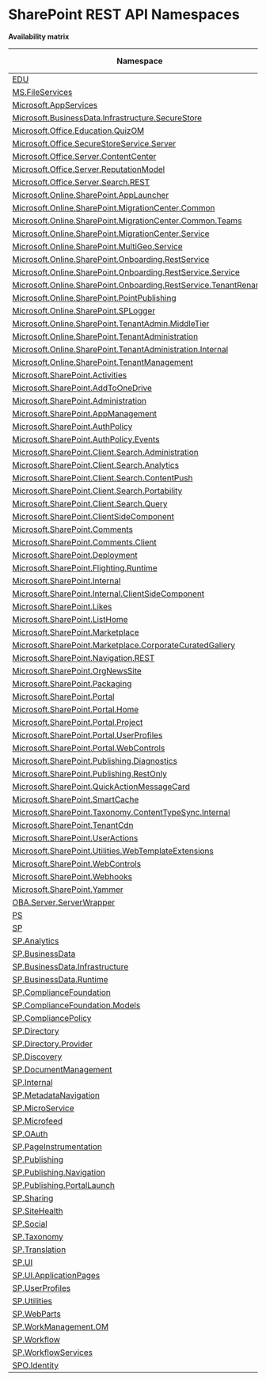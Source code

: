 # SharePoint REST API Namespaces

**Availability matrix**

Namespace | SPO | SP 2019 | SP 2016 | SP 2013
----------|:---:|:-------:|:-------:|:-------:
[EDU](./EDU) | ❌ | ❌ | ❌ | ✅
[MS.FileServices](./MS.FileServices) | ✅ | ✅ | ✅ | ❌
[Microsoft.AppServices](./Microsoft.AppServices) | ✅ | ❌ | ❌ | ❌
[Microsoft.BusinessData.Infrastructure.SecureStore](./Microsoft.BusinessData.Infrastructure.SecureStore) | ✅ | ❌ | ❌ | ❌
[Microsoft.Office.Education.QuizOM](./Microsoft.Office.Education.QuizOM) | ❌ | ❌ | ❌ | ✅
[Microsoft.Office.SecureStoreService.Server](./Microsoft.Office.SecureStoreService.Server) | ✅ | ❌ | ❌ | ❌
[Microsoft.Office.Server.ContentCenter](./Microsoft.Office.Server.ContentCenter) | ✅ | ❌ | ❌ | ❌
[Microsoft.Office.Server.ReputationModel](./Microsoft.Office.Server.ReputationModel) | ✅ | ✅ | ✅ | ✅
[Microsoft.Office.Server.Search.REST](./Microsoft.Office.Server.Search.REST) | ✅ | ✅ | ✅ | ✅
[Microsoft.Online.SharePoint.AppLauncher](./Microsoft.Online.SharePoint.AppLauncher) | ✅ | ❌ | ❌ | ❌
[Microsoft.Online.SharePoint.MigrationCenter.Common](./Microsoft.Online.SharePoint.MigrationCenter.Common) | ✅ | ❌ | ❌ | ❌
[Microsoft.Online.SharePoint.MigrationCenter.Common.Teams](./Microsoft.Online.SharePoint.MigrationCenter.Common.Teams) | ✅ | ❌ | ❌ | ❌
[Microsoft.Online.SharePoint.MigrationCenter.Service](./Microsoft.Online.SharePoint.MigrationCenter.Service) | ✅ | ❌ | ❌ | ❌
[Microsoft.Online.SharePoint.MultiGeo.Service](./Microsoft.Online.SharePoint.MultiGeo.Service) | ✅ | ❌ | ❌ | ❌
[Microsoft.Online.SharePoint.Onboarding.RestService](./Microsoft.Online.SharePoint.Onboarding.RestService) | ✅ | ❌ | ❌ | ❌
[Microsoft.Online.SharePoint.Onboarding.RestService.Service](./Microsoft.Online.SharePoint.Onboarding.RestService.Service) | ✅ | ❌ | ❌ | ❌
[Microsoft.Online.SharePoint.Onboarding.RestService.TenantRename](./Microsoft.Online.SharePoint.Onboarding.RestService.TenantRename) | ✅ | ❌ | ❌ | ❌
[Microsoft.Online.SharePoint.PointPublishing](./Microsoft.Online.SharePoint.PointPublishing) | ✅ | ❌ | ❌ | ❌
[Microsoft.Online.SharePoint.SPLogger](./Microsoft.Online.SharePoint.SPLogger) | ✅ | ❌ | ❌ | ❌
[Microsoft.Online.SharePoint.TenantAdmin.MiddleTier](./Microsoft.Online.SharePoint.TenantAdmin.MiddleTier) | ✅ | ❌ | ❌ | ❌
[Microsoft.Online.SharePoint.TenantAdministration](./Microsoft.Online.SharePoint.TenantAdministration) | ✅ | ❌ | ❌ | ❌
[Microsoft.Online.SharePoint.TenantAdministration.Internal](./Microsoft.Online.SharePoint.TenantAdministration.Internal) | ✅ | ❌ | ❌ | ❌
[Microsoft.Online.SharePoint.TenantManagement](./Microsoft.Online.SharePoint.TenantManagement) | ✅ | ❌ | ❌ | ❌
[Microsoft.SharePoint.Activities](./Microsoft.SharePoint.Activities) | ✅ | ✅ | ❌ | ❌
[Microsoft.SharePoint.AddToOneDrive](./Microsoft.SharePoint.AddToOneDrive) | ✅ | ❌ | ❌ | ❌
[Microsoft.SharePoint.Administration](./Microsoft.SharePoint.Administration) | ✅ | ✅ | ✅ | ✅
[Microsoft.SharePoint.AppManagement](./Microsoft.SharePoint.AppManagement) | ✅ | ❌ | ❌ | ❌
[Microsoft.SharePoint.AuthPolicy](./Microsoft.SharePoint.AuthPolicy) | ✅ | ❌ | ❌ | ❌
[Microsoft.SharePoint.AuthPolicy.Events](./Microsoft.SharePoint.AuthPolicy.Events) | ✅ | ❌ | ❌ | ❌
[Microsoft.SharePoint.Client.Search.Administration](./Microsoft.SharePoint.Client.Search.Administration) | ✅ | ✅ | ✅ | ✅
[Microsoft.SharePoint.Client.Search.Analytics](./Microsoft.SharePoint.Client.Search.Analytics) | ✅ | ✅ | ✅ | ✅
[Microsoft.SharePoint.Client.Search.ContentPush](./Microsoft.SharePoint.Client.Search.ContentPush) | ❌ | ❌ | ❌ | ✅
[Microsoft.SharePoint.Client.Search.Portability](./Microsoft.SharePoint.Client.Search.Portability) | ❌ | ❌ | ❌ | ✅
[Microsoft.SharePoint.Client.Search.Query](./Microsoft.SharePoint.Client.Search.Query) | ✅ | ✅ | ✅ | ✅
[Microsoft.SharePoint.ClientSideComponent](./Microsoft.SharePoint.ClientSideComponent) | ✅ | ✅ | ✅ | ❌
[Microsoft.SharePoint.Comments](./Microsoft.SharePoint.Comments) | ✅ | ✅ | ❌ | ❌
[Microsoft.SharePoint.Comments.Client](./Microsoft.SharePoint.Comments.Client) | ✅ | ✅ | ❌ | ❌
[Microsoft.SharePoint.Deployment](./Microsoft.SharePoint.Deployment) | ✅ | ❌ | ❌ | ❌
[Microsoft.SharePoint.Flighting.Runtime](./Microsoft.SharePoint.Flighting.Runtime) | ✅ | ❌ | ❌ | ❌
[Microsoft.SharePoint.Internal](./Microsoft.SharePoint.Internal) | ✅ | ✅ | ❌ | ❌
[Microsoft.SharePoint.Internal.ClientSideComponent](./Microsoft.SharePoint.Internal.ClientSideComponent) | ✅ | ✅ | ❌ | ❌
[Microsoft.SharePoint.Likes](./Microsoft.SharePoint.Likes) | ✅ | ✅ | ❌ | ❌
[Microsoft.SharePoint.ListHome](./Microsoft.SharePoint.ListHome) | ✅ | ❌ | ❌ | ❌
[Microsoft.SharePoint.Marketplace](./Microsoft.SharePoint.Marketplace) | ✅ | ❌ | ❌ | ❌
[Microsoft.SharePoint.Marketplace.CorporateCuratedGallery](./Microsoft.SharePoint.Marketplace.CorporateCuratedGallery) | ✅ | ✅ | ❌ | ❌
[Microsoft.SharePoint.Navigation.REST](./Microsoft.SharePoint.Navigation.REST) | ✅ | ✅ | ✅ | ✅
[Microsoft.SharePoint.OrgNewsSite](./Microsoft.SharePoint.OrgNewsSite) | ✅ | ❌ | ❌ | ❌
[Microsoft.SharePoint.Packaging](./Microsoft.SharePoint.Packaging) | ✅ | ✅ | ✅ | ❌
[Microsoft.SharePoint.Portal](./Microsoft.SharePoint.Portal) | ✅ | ✅ | ✅ | ✅
[Microsoft.SharePoint.Portal.Home](./Microsoft.SharePoint.Portal.Home) | ✅ | ✅ | ❌ | ❌
[Microsoft.SharePoint.Portal.Project](./Microsoft.SharePoint.Portal.Project) | ✅ | ✅ | ✅ | ✅
[Microsoft.SharePoint.Portal.UserProfiles](./Microsoft.SharePoint.Portal.UserProfiles) | ✅ | ✅ | ✅ | ✅
[Microsoft.SharePoint.Portal.WebControls](./Microsoft.SharePoint.Portal.WebControls) | ✅ | ✅ | ✅ | ❌
[Microsoft.SharePoint.Publishing.Diagnostics](./Microsoft.SharePoint.Publishing.Diagnostics) | ✅ | ❌ | ❌ | ❌
[Microsoft.SharePoint.Publishing.RestOnly](./Microsoft.SharePoint.Publishing.RestOnly) | ✅ | ❌ | ❌ | ❌
[Microsoft.SharePoint.QuickActionMessageCard](./Microsoft.SharePoint.QuickActionMessageCard) | ✅ | ✅ | ❌ | ❌
[Microsoft.SharePoint.SmartCache](./Microsoft.SharePoint.SmartCache) | ✅ | ❌ | ❌ | ❌
[Microsoft.SharePoint.Taxonomy.ContentTypeSync.Internal](./Microsoft.SharePoint.Taxonomy.ContentTypeSync.Internal) | ✅ | ❌ | ❌ | ❌
[Microsoft.SharePoint.TenantCdn](./Microsoft.SharePoint.TenantCdn) | ✅ | ❌ | ❌ | ❌
[Microsoft.SharePoint.UserActions](./Microsoft.SharePoint.UserActions) | ✅ | ✅ | ❌ | ❌
[Microsoft.SharePoint.Utilities.WebTemplateExtensions](./Microsoft.SharePoint.Utilities.WebTemplateExtensions) | ✅ | ✅ | ❌ | ❌
[Microsoft.SharePoint.WebControls](./Microsoft.SharePoint.WebControls) | ✅ | ✅ | ✅ | ❌
[Microsoft.SharePoint.Webhooks](./Microsoft.SharePoint.Webhooks) | ✅ | ✅ | ❌ | ❌
[Microsoft.SharePoint.Yammer](./Microsoft.SharePoint.Yammer) | ✅ | ❌ | ❌ | ❌
[OBA.Server.ServerWrapper](./OBA.Server.ServerWrapper) | ✅ | ❌ | ❌ | ❌
[PS](./PS) | ✅ | ✅ | ✅ | ❌
[SP](./SP) | ✅ | ✅ | ✅ | ✅
[SP.Analytics](./SP.Analytics) | ✅ | ✅ | ✅ | ✅
[SP.BusinessData](./SP.BusinessData) | ✅ | ✅ | ✅ | ✅
[SP.BusinessData.Infrastructure](./SP.BusinessData.Infrastructure) | ✅ | ✅ | ✅ | ✅
[SP.BusinessData.Runtime](./SP.BusinessData.Runtime) | ✅ | ✅ | ✅ | ✅
[SP.ComplianceFoundation](./SP.ComplianceFoundation) | ✅ | ❌ | ❌ | ❌
[SP.ComplianceFoundation.Models](./SP.ComplianceFoundation.Models) | ✅ | ❌ | ❌ | ❌
[SP.CompliancePolicy](./SP.CompliancePolicy) | ✅ | ❌ | ❌ | ❌
[SP.Directory](./SP.Directory) | ✅ | ✅ | ✅ | ❌
[SP.Directory.Provider](./SP.Directory.Provider) | ✅ | ✅ | ✅ | ❌
[SP.Discovery](./SP.Discovery) | ❌ | ❌ | ❌ | ✅
[SP.DocumentManagement](./SP.DocumentManagement) | ✅ | ✅ | ❌ | ❌
[SP.Internal](./SP.Internal) | ✅ | ✅ | ❌ | ❌
[SP.MetadataNavigation](./SP.MetadataNavigation) | ✅ | ✅ | ❌ | ❌
[SP.MicroService](./SP.MicroService) | ✅ | ✅ | ❌ | ❌
[SP.Microfeed](./SP.Microfeed) | ✅ | ✅ | ✅ | ✅
[SP.OAuth](./SP.OAuth) | ✅ | ✅ | ✅ | ❌
[SP.PageInstrumentation](./SP.PageInstrumentation) | ✅ | ❌ | ❌ | ❌
[SP.Publishing](./SP.Publishing) | ✅ | ✅ | ❌ | ✅
[SP.Publishing.Navigation](./SP.Publishing.Navigation) | ✅ | ❌ | ❌ | ✅
[SP.Publishing.PortalLaunch](./SP.Publishing.PortalLaunch) | ✅ | ❌ | ❌ | ❌
[SP.Sharing](./SP.Sharing) | ✅ | ✅ | ✅ | ✅
[SP.SiteHealth](./SP.SiteHealth) | ✅ | ✅ | ✅ | ✅
[SP.Social](./SP.Social) | ✅ | ✅ | ✅ | ✅
[SP.Taxonomy](./SP.Taxonomy) | ✅ | ✅ | ✅ | ✅
[SP.Translation](./SP.Translation) | ✅ | ✅ | ✅ | ✅
[SP.UI](./SP.UI) | ❌ | ❌ | ❌ | ✅
[SP.UI.ApplicationPages](./SP.UI.ApplicationPages) | ✅ | ✅ | ✅ | ✅
[SP.UserProfiles](./SP.UserProfiles) | ✅ | ✅ | ✅ | ✅
[SP.Utilities](./SP.Utilities) | ✅ | ✅ | ✅ | ✅
[SP.WebParts](./SP.WebParts) | ✅ | ✅ | ✅ | ✅
[SP.WorkManagement.OM](./SP.WorkManagement.OM) | ✅ | ✅ | ✅ | ✅
[SP.Workflow](./SP.Workflow) | ✅ | ✅ | ✅ | ✅
[SP.WorkflowServices](./SP.WorkflowServices) | ✅ | ✅ | ✅ | ✅
[SPO.Identity](./SPO.Identity) | ✅ | ❌ | ❌ | ❌